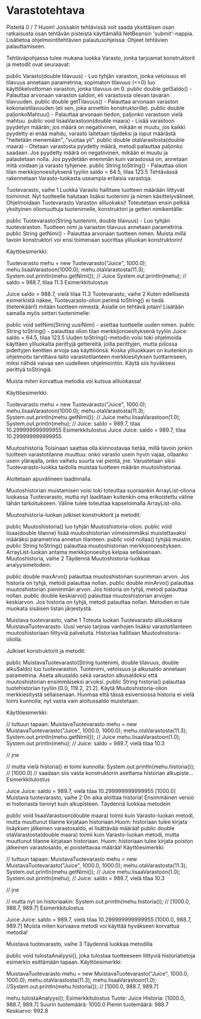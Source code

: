 # Varastotehtava

Pisteitä
0
/
7
Huom! Joissakin tehtävissä voit saada yksittäisen osan ratkaisusta osan tehtävän pisteistä käyttämällä NetBeansin 'submit'-nappia. Lisätietoa ohjelmointitehtävien palautusohjeissa: Ohjeet tehtävien palauttamiseen.

Tehtäväpohjassa tulee mukana luokka Varasto, jonka tarjoamat konstruktorit ja metodit ovat seuraavat:

public Varasto(double tilavuus) - Luo tyhjän varaston, jonka vetoisuus eli tilavuus annetaan parametrina; sopimaton tilavuus (<=0) luo käyttökelvottoman varaston, jonka tilavuus on 0.
public double getSaldo() - Palauttaa arvonaan varaston saldon, eli varastossa olevan tavaran tilavuuden.
public double getTilavuus() - Palauttaa arvonaan varaston kokonaistilavuuden (eli sen, joka annettiin konstruktorille).
public double paljonkoMahtuu() - Palauttaa arvonaan tiedon, paljonko varastoon vielä mahtuu.
public void lisaaVarastoon(double maara) - Lisää varastoon pyydetyn määrän; jos määrä on negatiivinen, mikään ei muutu, jos kaikki pyydetty ei enää mahdu, varasto laitetaan täydeksi ja loput määrästä "heitetään menemään", "vuotaa yli".
public double otaVarastosta(double maara) - Otetaan varastosta pyydetty määrä, metodi palauttaa paljonko saadaan. Jos pyydetty määrä on negatiivinen, mikään ei muutu ja palautetaan nolla. Jos pyydetään enemmän kuin varastossa on, annetaan mitä voidaan ja varasto tyhjenee.
public String toString() - Palauttaa olion tilan merkkijonoesityksenä tyyliin saldo = 64.5, tilaa 123.5
Tehtävässä rakennetaan Varasto-luokasta useampia erilaisia varastoja.

Tuotevarasto, vaihe 1
Luokka Varasto hallitsee tuotteen määrään liittyvät toiminnot. Nyt tuotteelle halutaan lisäksi tuotenimi ja nimen käsittelyvälineet. Ohjelmoidaan Tuotevarasto Varaston aliluokaksi! Toteutetaan ensin pelkkä yksityinen oliomuuttuja tuotenimelle, konstruktori ja getteri nimikentälle:

public Tuotevarasto(String tuotenimi, double tilavuus) - Luo tyhjän tuotevaraston. Tuotteen nimi ja varaston tilavuus annetaan parametrina.
public String getNimi() - Palauttaa arvonaan tuotteen nimen.
Muista millä tavoin konstruktori voi ensi toimenaan suorittaa yliluokan konstruktorin!

Käyttöesimerkki:

Tuotevarasto mehu = new Tuotevarasto("Juice", 1000.0);
mehu.lisaaVarastoon(1000.0);
mehu.otaVarastosta(11.3);
System.out.println(mehu.getNimi()); // Juice
System.out.println(mehu);           // saldo = 988.7, tilaa 11.3
Esimerkkitulostus

Juice
saldo = 988.7, vielä tilaa 11.3
Tuotevarasto, vaihe 2
Kuten edellisestä esimerkistä näkee, Tuotevarasto-olion perimä toString() ei tiedä (tietenkään!) mitään tuotteen nimestä. Asialle on tehtävä jotain! Lisätään samalla myös setteri tuotenimelle:

public void setNimi(String uusiNimi) - asettaa tuotteelle uuden nimen.
public String toString() - palauttaa olion tilan merkkijonoesityksenä tyyliin Juice: saldo = 64.5, tilaa 123.5
Uuden toString()-metodin voisi toki ohjelmoida käyttäen yliluokalta perittyjä gettereitä, joilla perittyjen, mutta piilossa pidettyjen kenttien arvoja saa käyttöönsä. Koska yliluokkaan on kuitenkin jo ohjelmoitu tarvittava taito varastotilanteen merkkiesityksen tuottamiseen, miksi nähdä vaivaa sen uudelleen ohjelmointiin. Käytä siis hyväksesi perittyä toStringiä.

Muista miten korvattua metodia voi kutsua aliluokassa!

Käyttöesimerkki:

Tuotevarasto mehu = new Tuotevarasto("Juice", 1000.0);
mehu.lisaaVarastoon(1000.0);
mehu.otaVarastosta(11.3);
System.out.println(mehu.getNimi()); // Juice
mehu.lisaaVarastoon(1.0);
System.out.println(mehu);           // Juice: saldo = 989.7, tilaa 10.299999999999955
Esimerkkitulostus
Juice
Juice: saldo = 989.7, tilaa 10.299999999999955

Muutoshistoria
Toisinaan saattaa olla kiinnostavaa tietää, millä tavoin jonkin tuotteen varastotilanne muuttuu: onko varasto usein hyvin vajaa, ollaanko usein ylärajalla, onko vaihelu suurta vai pientä, jne. Varustetaan siksi Tuotevarasto-luokka taidolla muistaa tuotteen määrän muutoshistoriaa.

Aloitetaan apuvälineen laadinnalla.

Muutoshistorian muistamisen voisi toki toteuttaa suoraankin ArrayList<Double>-oliona luokassa Tuotevarasto, mutta nyt laaditaan kuitenkin oma erikoistettu väline tähän tarkoitukseen. Väline tulee toteuttaa kapseloimalla ArrayList<Double>-olio.

Muutoshistoria-luokan julkiset konstruktorit ja metodit:

public Muutoshistoria() luo tyhjän Muutoshistoria-olion.
public void lisaa(double tilanne) lisää muutoshistorian viimeisimmäksi muistettavaksi määräksi parametrina annetun tilanteen.
public void nollaa() tyhjää muistin.
public String toString() palauttaa muutoshistorian merkkijonoesityksen. ArrayList-luokan antama merkkijonoesitys kelpaa sellaisenaan.
Muutoshistoria, vaihe 2
Täydennä Muutoshistoria-luokkaa analyysimetodein:

public double maxArvo() palauttaa muutoshistorian suurimman arvon. Jos historia on tyhjä, metodi palauttaa nollan.
public double minArvo() palauttaa muutoshistorian pienimmän arvon. Jos historia on tyhjä, metodi palauttaa nollan.
public double keskiarvo() palauttaa muutoshistorian arvojen keskiarvon. Jos historia on tyhjä, metodi palauttaa nollan.
Metodien ei tule muokata sisäisen listan järjestystä.

Muistava tuotevarasto, vaihe 1
Toteuta luokan Tuotevarasto aliluokkana MuistavaTuotevarasto. Uusi versio tarjoaa vanhojen lisäksi varastotilanteen muutoshistoriaan liittyviä palveluita. Historiaa hallitaan Muutoshistoria-oliolla.

Julkiset konstruktorit ja metodit:

public MuistavaTuotevarasto(String tuotenimi, double tilavuus, double alkuSaldo) luo tuotevaraston. Tuotenimi, vetoisuus ja alkusaldo annetaan parametrina. Aseta alkusaldo sekä varaston alkusaldoksi että muutoshistorian ensimmäiseksi arvoksi.
public String historia() palauttaa tuotehistorian tyyliin [0.0, 119.2, 21.2]. Käytä Muutoshistoria-olion merkkiesitystä sellaisenaan.
Huomaa että tässä esiversiossa historia ei vielä toimi kunnolla; nyt vasta vain aloitussaldo muistetaan.

Käyttöesimerkki:

// tuttuun tapaan:
MuistavaTuotevarasto mehu = new MuistavaTuotevarasto("Juice", 1000.0, 1000.0);
mehu.otaVarastosta(11.3);
System.out.println(mehu.getNimi()); // Juice
mehu.lisaaVarastoon(1.0);
System.out.println(mehu);           // Juice: saldo = 989.7, vielä tilaa 10.3

// jne

// mutta vielä historia() ei toimi kunnolla:
System.out.println(mehu.historia()); // [1000.0]
// saadaan siis vasta konstruktorin asettama historian alkupiste...
Esimerkkitulostus

Juice
Juice: saldo = 989.7, vielä tilaa 10.299999999999955
[1000.0]
Muistava tuotevarasto, vaihe 2
On aika aloittaa historia! Ensimmäinen versio ei historiasta tiennyt kuin alkupisteen. Täydennä luokkaa metodein

public void lisaaVarastoon(double maara) toimii kuin Varasto-luokan metodi, mutta muuttunut tilanne kirjataan historiaan.Huom: historiaan tulee kirjata lisäyksen jälkeinen varastosaldo, ei lisättävää määrää!
public double otaVarastosta(double maara) toimii kuin Varasto-luokan metodi, mutta muuttunut tilanne kirjataan historiaan. Huom: historiaan tulee kirjata poiston jälkeinen varastosaldo, ei poistettavaa määrää!
Käyttöesimerkki:

// tuttuun tapaan:
MuistavaTuotevarasto mehu = new MuistavaTuotevarasto("Juice", 1000.0, 1000.0);
mehu.otaVarastosta(11.3);
System.out.println(mehu.getNimi()); // Juice
mehu.lisaaVarastoon(1.0);
System.out.println(mehu);           // Juice: saldo = 989.7, vielä tilaa 10.3

// jne

// mutta nyt on historiaakin:
System.out.println(mehu.historia()); // [1000.0, 988.7, 989.7]
Esimerkkitulostus

Juice
Juice: saldo = 989.7, vielä tilaa 10.299999999999955
[1000.0, 988.7, 989.7]
Muista miten korvaava metodi voi käyttää hyväkseen korvattua metodia!

Muistava tuotevarasto, vaihe 3
Täydennä luokkaa metodilla

public void tulostaAnalyysi(), joka tulostaa tuotteeseen liittyviä historiatietoja esimerkin esittämään tapaan.
Käyttöesimerkki:

MuistavaTuotevarasto mehu = new MuistavaTuotevarasto("Juice", 1000.0, 1000.0);
mehu.otaVarastosta(11.3);
mehu.lisaaVarastoon(1.0);
//System.out.println(mehu.historia()); // [1000.0, 988.7, 989.7]

mehu.tulostaAnalyysi();
Esimerkkitulostus
Tuote: Juice
Historia: [1000.0, 988.7, 989.7]
Suurin tuotemäärä: 1000.0
Pienin tuotemäärä: 988.7
Keskiarvo: 992.8
